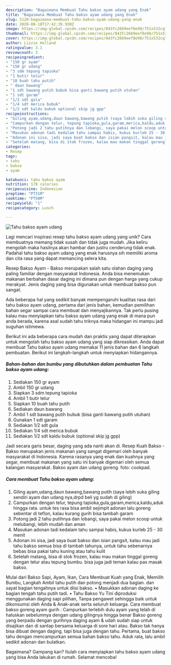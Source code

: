 ```yaml
---
description: "Bagaimana Membuat Tahu bakso ayam udang yang Enak"
title: "Bagaimana Membuat Tahu bakso ayam udang yang Enak"
slug: 5120-bagaimana-membuat-tahu-bakso-ayam-udang-yang-enak
date: 2020-08-18T17:42:39.930Z
image: https://img-global.cpcdn.com/recipes/843fc2669eef8e98/751x532cq70/tahu-bakso-ayam-udang-foto-resep-utama.jpg
thumbnail: https://img-global.cpcdn.com/recipes/843fc2669eef8e98/751x532cq70/tahu-bakso-ayam-udang-foto-resep-utama.jpg
cover: https://img-global.cpcdn.com/recipes/843fc2669eef8e98/751x532cq70/tahu-bakso-ayam-udang-foto-resep-utama.jpg
author: Lizzie Holland
ratingvalue: 3.1
reviewcount: 3
recipeingredient:
- "150 gr ayam"
- "150 gr udang"
- "3 sdm tepung tapioka"
- "1 butir telur"
- "10 buah tahu putih"
- " daun bawang"
- "1 sdt bawang putih bubuk bisa ganti bawang putih utuhan"
- "1 sdt garam"
- "1/2 sdt gula"
- "1/4 sdt merica bubuk"
- "1/2 sdt kaldu bubuk optional skip jg gpp"
recipeinstructions:
- "Giling ayam,udang,daun bawang,bawang putih (saya lebih suka giling sendiri ayam dan udang nya,drpd beli yg sudah di giling)"
- "Campurkan dengan telur, tepung tapioka,gula,garam,merica,kaldu,aduk hingga rata. untuk tes rasa bisa ambil sejimpit adonan lalu goreng sebentar di teflon, kalau kurang gurih bisa tambah garam"
- "Potong jadi 2 tahu putihnya dan lobangi, saya pakai melon scoop untuk melubangi, lebih mudah dan aman"
- "Masukan adonan tadi kedalam tahu sampai habis, kukus kurleb 25 - 30 menit"
- "Adonan ini sisa, jadi saya buat bakso dan isian pangsit, kalau mau jadi tahu bakso semua bisa di tambah tahunya, untuk tahu sebenarnya bebas bisa pakai tahu kuning atau tahu kulit"
- "Setelah matang, bisa di stok frozen, kalau mau makan tinggal goreng dengan telur atau tepung bumbu. bisa juga jadi teman kalau pas masak bakso."
categories:
- Resep
tags:
- tahu
- bakso
- ayam

katakunci: tahu bakso ayam 
nutrition: 178 calories
recipecuisine: Indonesian
preptime: "PT31M"
cooktime: "PT50M"
recipeyield: "1"
recipecategory: Lunch

---
```



![Tahu bakso ayam udang](https://img-global.cpcdn.com/recipes/843fc2669eef8e98/751x532cq70/tahu-bakso-ayam-udang-foto-resep-utama.jpg)

Lagi mencari inspirasi resep tahu bakso ayam udang yang unik? Cara membuatnya memang tidak susah dan tidak juga mudah. Jika keliru mengolah maka hasilnya akan hambar dan justru cenderung tidak enak. Padahal tahu bakso ayam udang yang enak harusnya sih memiliki aroma dan cita rasa yang dapat memancing selera kita.

Resep Bakso Ayam - Bakso merupakan salah satu olahan daging yang paling familiar dengan masyarakat Indonesia. Anda bisa menemukan makanan berbahan dasar daging ini dimana pun dengan harga yang cukup merakyat. Jenis daging yang bisa digunakan untuk membuat bakso pun sangat.

Ada beberapa hal yang sedikit banyak mempengaruhi kualitas rasa dari tahu bakso ayam udang, pertama dari jenis bahan, kemudian pemilihan bahan segar sampai cara membuat dan menyajikannya. Tak perlu pusing kalau mau menyiapkan tahu bakso ayam udang yang enak di mana pun anda berada, karena asal sudah tahu triknya maka hidangan ini mampu jadi suguhan istimewa.


Berikut ini ada beberapa cara mudah dan praktis yang dapat diterapkan untuk mengolah tahu bakso ayam udang yang siap dikreasikan. Anda dapat membuat Tahu bakso ayam udang memakai 11 jenis bahan dan 6 langkah pembuatan. Berikut ini langkah-langkah untuk menyiapkan hidangannya.

<!--inarticleads1-->

##### Bahan-bahan dan bumbu yang dibutuhkan dalam pembuatan Tahu bakso ayam udang:

1. Sediakan 150 gr ayam
1. Ambil 150 gr udang
1. Siapkan 3 sdm tepung tapioka
1. Ambil 1 butir telur
1. Siapkan 10 buah tahu putih
1. Sediakan  daun bawang
1. Ambil 1 sdt bawang putih bubuk (bisa ganti bawang putih utuhan)
1. Gunakan 1 sdt garam
1. Sediakan 1/2 sdt gula
1. Sediakan 1/4 sdt merica bubuk
1. Sediakan 1/2 sdt kaldu bubuk (optional skip jg gpp)


Jadi secara garis besar, daging yang ada nanti akan di. Resep Kuah Bakso - Bakso merupakan jenis makanan yang sangat digemari oleh banyak masyarakat di Indonesia. Karena rasanya yang enak dan kuahnya yang segar, membuat makanan yang satu ini banyak digemari oleh semua kalangan masyarakat. Bakso ayam dan udang goreng. foto: cookpad. 

<!--inarticleads2-->

##### Cara membuat Tahu bakso ayam udang:

1. Giling ayam,udang,daun bawang,bawang putih (saya lebih suka giling sendiri ayam dan udang nya,drpd beli yg sudah di giling)
1. Campurkan dengan telur, tepung tapioka,gula,garam,merica,kaldu,aduk hingga rata. untuk tes rasa bisa ambil sejimpit adonan lalu goreng sebentar di teflon, kalau kurang gurih bisa tambah garam
1. Potong jadi 2 tahu putihnya dan lobangi, saya pakai melon scoop untuk melubangi, lebih mudah dan aman
1. Masukan adonan tadi kedalam tahu sampai habis, kukus kurleb 25 - 30 menit
1. Adonan ini sisa, jadi saya buat bakso dan isian pangsit, kalau mau jadi tahu bakso semua bisa di tambah tahunya, untuk tahu sebenarnya bebas bisa pakai tahu kuning atau tahu kulit
1. Setelah matang, bisa di stok frozen, kalau mau makan tinggal goreng dengan telur atau tepung bumbu. bisa juga jadi teman kalau pas masak bakso.


Mulai dari Bakso Sapi, Ayam, Ikan, Cara Membuat Kuah yang Enak, Memilih Bumbu, Langkah Ambil tahu putih dan potong menjadi dua bagian. dan sayat bagian tengahnya untuk diisi bakso. • Masukkan adonan daging ke bagian tengah tahu putih tadi. • Tahu Bakso Yu Tini diproduksi menggunakan daging sapi pilihan, Tanpa pengawet sehingga baik untuk dikonsumsi oleh Anda &amp; Anak-anak serta seluruh keluarga. Cara membuat bakso goreng ayam gurih : Campurkan terlebih dulu ayam yang telah di haluskan sebelumnya dengan udang gilingnya hingga benar Bakso goreng yang berpadu dengan gurihnya daging ayam &amp; udah sudah siap untuk disajikan dan di santap bersama keluarga di sore hari atau. Bakso tak hanya bisa dibuat dengan daging, tapi bisa juga dengan tahu. Pertama, buat bakso tahu dengan mencampurkan semua bahan bakso tahu. Aduk rata, lalu ambil sedikit adonan dan bulatkan. 

Bagaimana? Gampang kan? Itulah cara menyiapkan tahu bakso ayam udang yang bisa Anda lakukan di rumah. Selamat mencoba!
